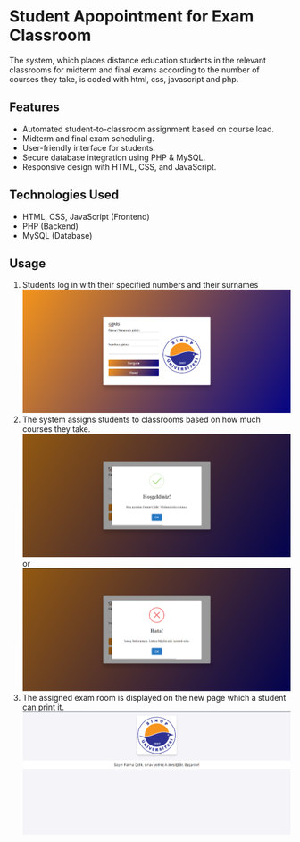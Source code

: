 # Student Apopointment for Exam Classroom
The system, which places distance education students in the relevant classrooms for midterm and final exams according to the number of courses they take, is coded with html, css, javascript and php.
## Features
- Automated student-to-classroom assignment based on course load.
- Midterm and final exam scheduling.
- User-friendly interface for students.
- Secure database integration using PHP & MySQL.
- Responsive design with HTML, CSS, and JavaScript.
## Technologies Used
- HTML, CSS, JavaScript (Frontend)
- PHP (Backend)
- MySQL (Database)
## Usage
1. Students log in with their specified numbers and their surnames ![App Screenshot](screenshots/home-page.png)
2. The system assigns students to classrooms based on how much courses they take. ![App Screenshot](screenshots/success.png) or ![App Screenshot](screenshots/error.png)
3. The assigned exam room is displayed on the new page which a student can print it. ![App Screenshot](screenshots/directed-page.png)
